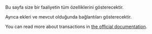 Bu sayfa size bir faaliyetin tüm özelliklerini gösterecektir.

Ayrıca ekleri ve mevcut olduğunda bağlantıları gösterecektir.

You can read more about transactions in [the official documentation](https://docs.firefly-iii.org/concepts/transactions).